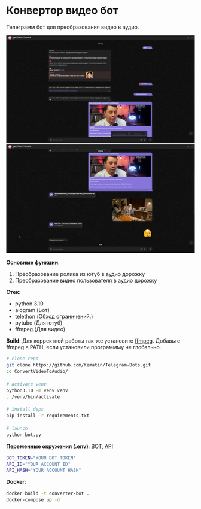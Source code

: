 # Конвертор видео бот

Телеграмм бот для преобразования видео в аудио.

![example1](example/first.png)
![example2](example/second.png)

**Основные функции**:
1. Преобразование ролика из ютуб в аудио дорожку
2. Преобразование видео пользователя в аудио дорожку

**Стек**:
- python 3.10
- aiogram (Бот)
- telethon ([Обход ограничений.](https://github.com/aiogram/aiogram/discussions/557))
- pytube (Для ютуб)
- ffmpeg (Для видео)

**Build**:
Для корректной работы так-же установите
[ffmpeg](https://www.ffmpeg.org/download.html). Добавьте ffmpeg в PATH, если установили программму не глобально.
```bash
# clone repo
git clone https://github.com/Kematin/Telegram-Bots.git
cd ConvertVideoToAudio/

# activate venv
python3.10 -m venv venv
. /venv/bin/activate

# install deps
pip install -r requirements.txt

# launch
python bot.py
```

**Переменные окружения (.env)**:
[BOT](https://web.telegram.org/a/#93372553), [API](https://my.telegram.org/)
```bash
BOT_TOKEN="YOUR BOT TOKEN"
API_ID="YOUR ACCOUNT ID"
API_HASH="YOUR ACCOUNT HASH"
```

**Docker**:
```bash
docker build -t converter-bot .
docker-compose up -d
```
